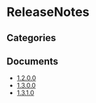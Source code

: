 # ReleaseNotes

## Categories


## Documents
- [1.2.0.0](1.2.0.0.md)
- [1.3.0.0](1.3.0.0.md)
- [1.3.1.0](1.3.1.0.md)